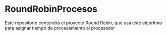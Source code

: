 # RoundRobinProcesos
Este repositorio contendrá el proyecto Round Robin, que usa este algoritmo para asignar tiempo de procesamiento al procesador
